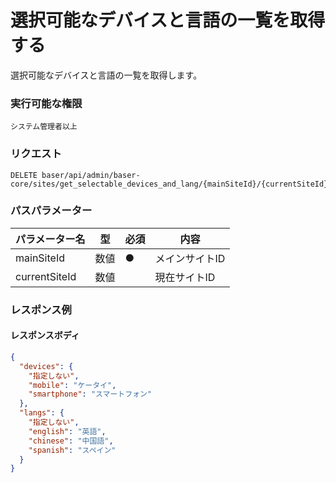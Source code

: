 # 選択可能なデバイスと言語の一覧を取得する

選択可能なデバイスと言語の一覧を取得します。

### 実行可能な権限
```
システム管理者以上
```

### リクエスト
```
DELETE baser/api/admin/baser-core/sites/get_selectable_devices_and_lang/{mainSiteId}/{currentSiteId}.json
``` 

### パスパラメーター

| パラメーター名   | 型   | 必須  | 内容       |
|-----------|-----|-----|----------|
| mainSiteId        | 数値  | ●   | メインサイトID |
| currentSiteId        | 数値  |     | 現在サイトID  |

### レスポンス例
#### レスポンスボディ
```json
{
  "devices": {
    "指定しない",
    "mobile": "ケータイ",
    "smartphone": "スマートフォン"
  },
  "langs": {
    "指定しない",
    "english": "英語",
    "chinese": "中国語",
    "spanish": "スペイン"
  }
}

```
